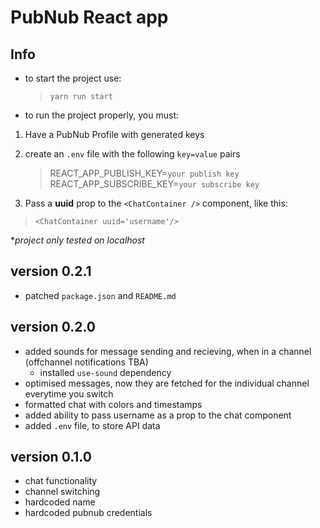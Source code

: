 # PubNub React app

## Info

-   to start the project use:

    > `yarn run start`

-   to run the project properly, you must:

1. Have a PubNub Profile with generated keys

2. create an `.env` file with the following `key=value` pairs

    > REACT_APP_PUBLISH_KEY=`your publish key`
    > REACT_APP_SUBSCRIBE_KEY=`your subscribe key`

3. Pass a **uuid** prop to the `<ChatContainer />` component, like this:

> `<ChatContainer uuid='username'/>`

\*_project only tested on localhost_

## version 0.2.1

-   patched `package.json` and `README.md`

## version 0.2.0

-   added sounds for message sending and recieving, when in a channel (offchannel notifications TBA)
    -   installed `use-sound` dependency
-   optimised messages, now they are fetched for the individual channel everytime you switch
-   formatted chat with colors and timestamps
-   added ability to pass username as a prop to the chat component
-   added `.env` file, to store API data

## version 0.1.0

-   chat functionality
-   channel switching
-   hardcoded name
-   hardcoded pubnub credentials

